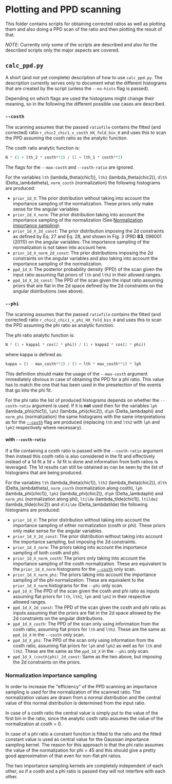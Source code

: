 # Plotting and PPD scanning
This folder contains scripts for obtaining corrected ratios as well as plotting
them and also doing a PPD scan of the ratio and then plotting the result of
that.

*NOTE*: Currently only some of the scripts are described and also for the
described scripts only the major aspects are covered.

## `calc_ppd.py`

A short (and not yet complete) description of how to use `calc_ppd.py`. The
description currently serves only to document what the different histograms that
are created by the script (unless the `--no-hists` flag is passed).

Depending on which flags are used the histograms might change their meaning, so
in the following the different possible use cases are described.

### `--costh`
The scanning assumes that the passed `ratiofile` contains the fitted (and
corrected) ratio `r_chic2_chic1_v_costh_HX_fold_bin_0` and uses this to scan the
PPD assuming the costh ratio as the analytic function.

The costh ratio analytic function is:

```python
N * (1 + lth_2 * costh**2) / (1 + lth_1 * costh**2)
```

The flags for the `--max-costh` and `--costh-ratio` are ignored.

For the variables `lth` (lambda\_theta(chic1)), `lth2` (lambda\_theta(chic2)),
`dlth` (Delta\_lambdatheta), `norm_costh` (normalization) the following
histograms are produced:
- `prior_1d_X`: The prior distribution without taking into account the
  importance sampling of the normalization. These priors only make sense for the
  angular variables
- `prior_1d_X_norm`: The prior distribution taking into account the importance
  sampling of the normalization (See [Normalization importance
  sampling](#Normalization-importance-sampling)).
- `prior_1d_X_2d_const`: The prior distribution imposing the 2d constraints as
  defined by Eq. 27 and Eq. 28, and shown in Fig. 3 (PRD **83**, 096001 (2011))
  on the angular variables. The importance sampling of the normalization is not
  taken into account here.
- `prior_1d_X_norm_2d_const`: The prior distributions imposing the 2d
  constraints on the angular variables and also taking into account the
  importance sampling of the normalization.
- `ppd_1d_X`: The posterior probability density (PPD) of the scan given the
  input ratio assuming flat priors of `lth` and `lth2` in their allowed ranges.
- `ppd_1d_X_2d_const`: The PPD of the scan given the input ratio assuming priors
  that are flat in the 2d space defined by the 2d constraints on the angular
  distributions (see above).

### `--phi`
The scanning assumes that the passed `ratiofile` contains the fitted (and
corrected) ratio `r_chic2_chic1_v_phi_HX_fold_bin_0` and uses this to scan the
PPD assuming the phi ratio as analytic function.

The phi ratio analytic function is:
```python
N * (1 + kappa1 * cos(2 * phi)) / (1 + kappa2 * cos(2 * phi))
```

where kappa is defined as:

```python
kappa = (3 - max_costh**2) / (3 + lth * max_costh**2) * lph
```

This definition should make the usage of the `--max-costh` argument immediately
obvious in case of obtaining the PPD for a phi ratio. This value has to match
the one that has been used in the preselection of the events that go into the
phi fit.

For the phi ratio the list of produced histograms depends on whether the
`--costh-ratio` argument is used. If it is **not** used then for the variables
`lph` (lambda\_phi(chic1)), `lph2` (lambda\_phi(chic2)), `dlph`
(Delta\_lambdaphi) and `norm_phi` (normalization) the same histograms with the
same interpretations as for the [`--costh`](#--costh) flag are produced
(replacing `lth` and `lth2` with `lph` and `lph2` respectively where necessary).

#### with `--costh-ratio`
If a file containing a costh ratio is passed with the `--costh-ratio` argument
then instead this costh ratio is also considered in the fit and effectively
instead of a 1d fit a *1d + 1d* fit is done and information from both ratios is
leveraged. The 1d results can still be obtained as can be seen by the list of
histograms that are being produced. 

For the variables `lth` (lambda\_theta(chic1)), `lth2` (lambda\_theta(chic2)),
`dlth` (Delta\_lambdatheta), `norm_costh` (normalization along costh), `lph`
(lambda\_phi(chic1)), `lph2` (lambda\_phi(chic2)), `dlph` (Delta\_lambdaphi) and
`norm_phi` (normalization along phi), `ltilde` (lambda\_tilde(chic1)), `ltilde2`
(lambda\_tilde(chic2)) and `dltilde` (Delta\_lambdatilde) the following
histograms are produced:
- `prior_1d_X`: The prior distribution without taking into account the
  importance sampling of either normalization (costh or phi). These priors only
  make sense for the angular variables.
- `prior_1d_X_2d_const`: The prior distribution without taking into account the
  importance sampling, but imposing the 2d constraints.
- `prior_1d_X_norm`: The priors taking into account the importance sampling of
  both costh and phi.
- `prior_1d_X_norm_costh`: The priors only taking into account the importance
  sampling of the costh normalization. These are equivalent to the
  `prior_1d_X_norm` histograms for the [`--costh`](#--costh) only scan.
- `prior_1d_X_norm_phi`: The priors taking into account the importance sampling
  of the phi normalization. These are equivalent to the `prior_1d_X_norm`
  histograms for the `--phi` only scan.
- `ppd_1d_X`: The PPD of the scan given the costh and phi ratio as inputs
  assuming flat priors for `lth`, `lth2`, `lph` and `lph2` in their respective
  allowed ranges.
- `ppd_1d_X_2d_const`: The PPD of the scan given the costh and phi ratio as
  inputs assuming that the priors are flat in the 2d space allowed by the 2d
  constraints on the angular distributions.
- `ppd_1d_X_costh`: The PPD of the scan only using information from the costh
  ratio, assuming flat priors for `lth` and `lth2`. These are the same as
  `ppd_1d_X` in the `--costh` only scan.
- `ppd_1d_X_phi`: The PPD of the scan only using information from the costh
  ratio, assuming flat priors for `lph` and `lph2` as well as for `lth` and
  `lth2`. These are the same as the `ppd_1d_X` in the `--phi` only scan.
- `ppd_1d_X_(costh|phi)_2d_const`: Same as the two above, but imposing the 2d
  constraints on the priors.

### Normalization importance sampling
In order to increase the "efficiency" of the PPD scanning an importance sampling
is used for the normalization of the scanned ratio. The normalization values are
drawn from a normal distribution and the central value of this normal
distribution is determined from the input ratio. 

In case of a costh ratio the central value is simply put to the value of the
first bin in the ratio, since the analytic costh ratio assumes the value of the
normalization at costh = 0.

In case of a phi ratio a constant function is fitted to the ratio and the fitted
constant value is used as central value for the Gaussian importance sampling
kernel. The reason for this approach is that the phi ratio assumes the value of
the normalization for phi = 45 and this should give a pretty good approximation
of that even for non-flat phi ratios.

The two importance sampling kernels are completely independent of each other, so
if a costh and a phi ratio is passed they will not interfere with each other.
